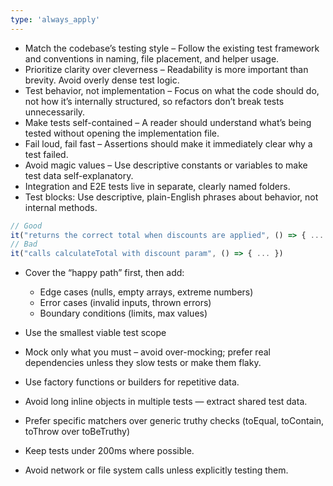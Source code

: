```yaml
---
type: 'always_apply'
---
```


- Match the codebase’s testing style – Follow the existing test framework and conventions in naming, file placement, and helper usage.
- Prioritize clarity over cleverness – Readability is more important than brevity. Avoid overly dense test logic.
- Test behavior, not implementation – Focus on what the code should do, not how it’s internally structured, so refactors don’t break tests unnecessarily.
- Make tests self-contained – A reader should understand what’s being tested without opening the implementation file.
- Fail loud, fail fast – Assertions should make it immediately clear why a test failed.
- Avoid magic values – Use descriptive constants or variables to make test data self-explanatory.
- Integration and E2E tests live in separate, clearly named folders.
- Test blocks: Use descriptive, plain-English phrases about behavior, not internal methods.

```js
// Good
it("returns the correct total when discounts are applied", () => { ... })
// Bad
it("calls calculateTotal with discount param", () => { ... })
```

- Cover the “happy path” first, then add:

  - Edge cases (nulls, empty arrays, extreme numbers)
  - Error cases (invalid inputs, thrown errors)
  - Boundary conditions (limits, max values)

- Use the smallest viable test scope
- Mock only what you must – avoid over-mocking; prefer real dependencies unless they slow tests or make them flaky.
- Use factory functions or builders for repetitive data.
- Avoid long inline objects in multiple tests — extract shared test data.
- Prefer specific matchers over generic truthy checks (toEqual, toContain, toThrow over toBeTruthy)
- Keep tests under 200ms where possible.
- Avoid network or file system calls unless explicitly testing them.
